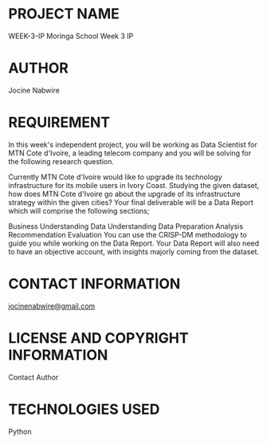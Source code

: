 # PROJECT NAME
 WEEK-3-IP
Moringa School Week 3 IP
# AUTHOR
Jocine Nabwire
# REQUIREMENT
In this week's independent project, you will be working as Data Scientist for MTN Cote d'Ivoire, a leading telecom company and you will be solving for the following research question.

Currently MTN Cote d'Ivoire would like to upgrade its technology infrastructure for its mobile users in Ivory Coast. Studying the given dataset, how does MTN Cote d'Ivoire go about the upgrade of its infrastructure strategy within the given cities?
Your final deliverable will be a Data Report which will comprise the following sections;

Business Understanding 
Data Understanding 
Data Preparation 
Analysis 
Recommendation 
Evaluation
You can use the CRISP-DM methodology to guide you while working on the Data Report. Your Data Report will also need to have an objective account, with insights majorly coming from the dataset.
# CONTACT INFORMATION
jocinenabwire@gmail.com
# LICENSE AND COPYRIGHT INFORMATION
Contact Author
# TECHNOLOGIES USED
Python
